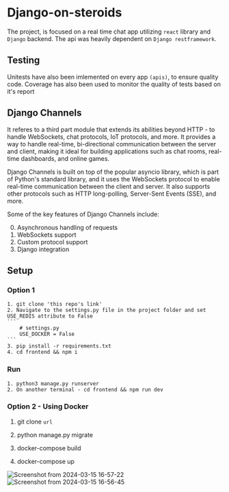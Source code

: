 # Django-on-steroids

The project, is focused on a real time chat app utilizing `react` library and `Django` backend.
The api was heavily dependent on `Django restframework`. 

## Testing
Unitests have also been imlemented on every app `(apis)`,
to ensure quality code.
Coverage has also been used to monitor the quality of tests based on it's report

## Django Channels
It referes to a third part module that extends its abilities beyond HTTP - to handle WebSockets, chat protocols, IoT protocols, and more.
It provides a way to handle real-time, bi-directional communication between the server and client, making it ideal for building applications such as chat rooms, real-time dashboards, and online games.

Django Channels is built on top of the popular asyncio library, which is part of Python's standard library, and it uses the WebSockets protocol to enable real-time communication between the client and server. It also supports other protocols such as HTTP long-polling, Server-Sent Events (SSE), and more.

Some of the key features of Django Channels include:

0. Asynchronous handling of requests
1. WebSockets support
2. Custom protocol support
3. Django integration
    
## Setup
### Option 1
    1. git clone 'this repo's link'
    2. Navigate to the settings.py file in the project folder and set USE_REDIS attribute to False
    ```
        # settings.py
        USE_DOCKER = False
    ```
    3. pip install -r requirements.txt
    4. cd frontend && npm i

### Run
    1. python3 manage.py runserver
    2. On another terminal - cd frontend && npm run dev 

### Option 2 - Using Docker

1. git clone `url`

2. python manage.py migrate

3. docker-compose build

4. docker-compose up
    

![Screenshot from 2024-03-15 16-57-22](https://github.com/Morvin-Ian/django-on-steroids/assets/78966128/8946480a-da9b-455b-9003-08681086b6a7)
![Screenshot from 2024-03-15 16-56-45](https://github.com/Morvin-Ian/django-on-steroids/assets/78966128/3583faf0-d96f-43a3-9781-70412c134ef3)



